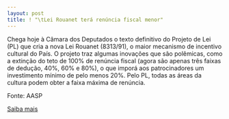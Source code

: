 ```yaml
---
layout: post
title: ! "\tLei Rouanet terá renúncia fiscal menor"
---
```

<p>Chega hoje à Câmara dos Deputados o texto definitivo do Projeto de Lei (PL) que cria a nova Lei Rouanet (8313/91), o maior mecanismo de incentivo cultural do País. O projeto traz algumas inovações que são polêmicas, como a extinção do teto de 100% de renúncia fiscal (agora são apenas três faixas de dedução, 40%, 60% e 80%), o que imporá aos patrocinadores um investimento mínimo de pelo menos 20%. Pelo PL, todas as áreas da cultura podem obter a faixa máxima de renúncia. </p><p>Fonte: AASP</p><p><a href="http://www.aasp.org.br/aasp/imprensa/clipping/cli_noticia.asp?idnot=6774" target="_blank">Saiba mais </a></p>
